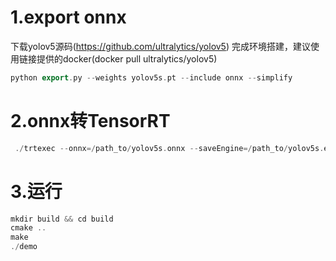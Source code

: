 # 1.export onnx

下载yolov5源码(https://github.com/ultralytics/yolov5)
完成环境搭建，建议使用链接提供的docker(docker pull ultralytics/yolov5)
```C++
python export.py --weights yolov5s.pt --include onnx --simplify
```

# 2.onnx转TensorRT
```C++
 ./trtexec --onnx=/path_to/yolov5s.onnx --saveEngine=/path_to/yolov5s.engine
```

# 3.运行
```C++
mkdir build && cd build
cmake ..
make
./demo
```
